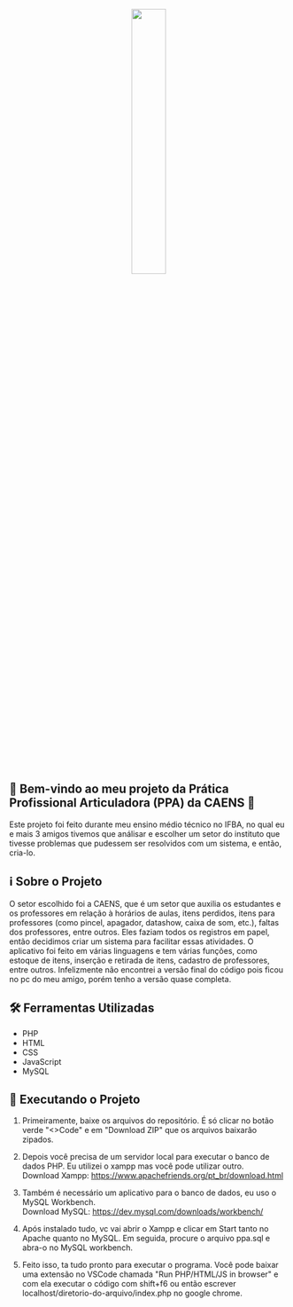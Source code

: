 <p align="center">
   <img src="https://github.com/user-attachments/assets/73116a28-5d8c-4f00-9cf9-0309c8bcb269" width="35%">
</p>


## 🎉 Bem-vindo ao meu projeto da Prática Profissional Articuladora (PPA) da CAENS 🚀

Este projeto foi feito durante meu ensino médio técnico no IFBA, no qual eu e mais 3 amigos tivemos que análisar e escolher um setor do instituto que tivesse problemas que pudessem ser resolvidos com um sistema, e então, cria-lo.

## ℹ️ Sobre o Projeto

O setor escolhido foi a CAENS, que é um setor que auxilia os estudantes e os professores em relação à horários de aulas, itens perdidos, itens para professores (como pincel, apagador, datashow, caixa de som, etc.), faltas dos professores, entre outros. Eles faziam todos os registros em papel, então decidimos criar um sistema para facilitar essas atividades. O aplicativo foi feito em várias linguagens e tem várias funções, como estoque de itens, inserção e retirada de itens, cadastro de professores, entre outros. Infelizmente não encontrei a versão final do código pois ficou no pc do meu amigo, porém tenho a versão quase completa.

## 🛠️ Ferramentas Utilizadas
- PHP
- HTML
- CSS
- JavaScript
- MySQL

## 🚀 Executando o Projeto

1. Primeiramente, baixe os arquivos do repositório. É só clicar no botão verde "<>Code" e em "Download ZIP" que os arquivos baixarão zipados.

2. Depois você precisa de um servidor local para executar o banco de dados PHP. Eu utilizei o xampp mas você pode utilizar outro.<br>
   Download Xampp: https://www.apachefriends.org/pt_br/download.html

3. Também é necessário um aplicativo para o banco de dados, eu uso o MySQL Workbench.<br>
   Download MySQL: https://dev.mysql.com/downloads/workbench/

4.  Após instalado tudo, vc vai abrir o Xampp e clicar em Start tanto no Apache quanto no MySQL. Em seguida, procure o arquivo ppa.sql e abra-o no MySQL workbench.

5. Feito isso, ta tudo pronto para executar o programa. Você pode baixar uma extensão no VSCode chamada "Run PHP/HTML/JS in browser" e com ela executar o código com shift+f6 ou então escrever localhost/diretorio-do-arquivo/index.php no google chrome.
